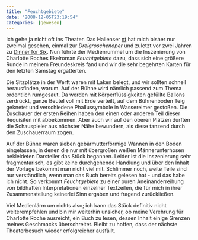 ```yaml
---
title: "Feuchtgebiete"
date: "2008-12-05T23:19:54"
categories: [gewesen]
---
```


Ich gehe ja nicht oft ins Theater. Das Hallenser [nt](http://www.kulturinsel-halle.de/aktuell/index.php?id=5) hat mich bisher nur zweimal gesehen, einmal zur *Dreigroschenoper* und zuletzt vor zwei Jahren zu [Dinner for Six](http://www.simone-danaylowa.de/Dinner%20for%20Six/Dinner%20for%20Six.html). Nun führte der Medienrummel um die Inszenierung von Charlotte Roches Ekelroman *Feuchtgebiete* dazu, dass sich eine größere Runde in meinem Freundeskreis fand und wir die sehr begehrten Karten für den letzten Samstag ergatterten.

Die Sitzplätze in der Werft waren mit Laken belegt, und wir sollten schnell herausfinden, warum. Auf der Bühne wird nämlich passend zum Thema ordentlich rumgesaut. Da werden mit Körperflüssigkeiten gefüllte Ballons zerdrückt, ganze Beutel voll mit Erde verteilt, auf dem Bühnenboden Teig geknetet und verschiedene Phallussymbole in Wassereimer gestoßen. Die Zuschauer der ersten Reihen haben den einen oder anderen Teil dieser Requisiten mit abbekommen. Aber auch wir auf den oberen Plätzen durften die Schauspieler aus nächster Nähe bewundern, als diese tanzend durch den Zuschauerraum zogen.

Auf der Bühne waren sieben gebärmutterförmige Wannen in den Boden eingelassen, in denen die nur mit übergroßen weißen Männerunterhosen bekleideten Darsteller das Stück begannen. Leider ist die Inszenierung sehr fragmentarisch, es gibt keine durchgehende Handlung und über den Inhalt der Vorlage bekommt man nicht viel mit. Schlimmer noch, weite Teile sind nur verständlich, wenn man das Buch bereits gelesen hat - und das habe ich nicht. So verkommt *Feuchtgebiete* zu einer puren Aneinanderreihung von bildhaften Interpretationen einzelner Textzeilen, die für mich in ihrer Zusammenstellung keinerlei Sinn ergaben und fragend zurückließen.

Viel Medienlärm um nichts also; ich kann das Stück definitiv nicht weiterempfehlen und bin mir weiterhin unsicher, ob meine Verehrung für Charlotte Roche ausreicht, ein Buch zu lesen, dessen Inhalt einige Grenzen meines Geschmacks überschreitet. Bleibt zu hoffen, dass der nächste Theaterbesuch wieder erfolgreicher ausfällt.
